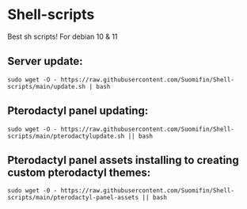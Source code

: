 # Shell-scripts
 Best sh scripts! For debian 10 & 11 

## Server update:

```
sudo wget -O - https://raw.githubusercontent.com/Suomifin/Shell-scripts/main/update.sh | bash
```

## Pterodactyl panel updating:

```
sudo wget -O - https://raw.githubusercontent.com/Suomifin/Shell-scripts/main/pterodactylupdate.sh || bash
```
## Pterodactyl panel assets installing to creating custom pterodactyl themes:

```
sudo wget -0 - https://raw.githubusercontent.com/Suomifin/Shell-scripts/main/pterodactyl-panel-assets || bash
```
